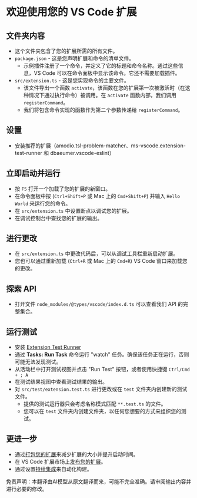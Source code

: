 # 欢迎使用您的 VS Code 扩展

## 文件夹内容

* 这个文件夹包含了您的扩展所需的所有文件。
* `package.json` - 这是您声明扩展和命令的清单文件。
  * 示例插件注册了一个命令，并定义了它的标题和命令名称。通过这些信息，VS Code 可以在命令面板中显示该命令。它还不需要加载插件。
* `src/extension.ts` - 这是您实现命令的主要文件。
  * 该文件导出一个函数 `activate`，该函数在您的扩展第一次被激活时（在这种情况下通过执行命令）被调用。在 `activate` 函数内部，我们调用 `registerCommand`。
  * 我们将包含命令实现的函数作为第二个参数传递给 `registerCommand`。

## 设置

* 安装推荐的扩展（amodio.tsl-problem-matcher、ms-vscode.extension-test-runner 和 dbaeumer.vscode-eslint）

## 立即启动并运行

* 按 `F5` 打开一个加载了您的扩展的新窗口。
* 在命令面板中按 (`Ctrl+Shift+P` 或 Mac 上的 `Cmd+Shift+P`) 并输入 `Hello World` 来运行您的命令。
* 在 `src/extension.ts` 中设置断点以调试您的扩展。
* 在调试控制台中查找您的扩展的输出。

## 进行更改

* 在 `src/extension.ts` 中更改代码后，可以从调试工具栏重新启动扩展。
* 您也可以通过重新加载 (`Ctrl+R` 或 Mac 上的 `Cmd+R`) VS Code 窗口来加载您的更改。

## 探索 API

* 打开文件 `node_modules/@types/vscode/index.d.ts` 可以查看我们 API 的完整集合。

## 运行测试

* 安装 [Extension Test Runner](https://marketplace.visualstudio.com/items?itemName=ms-vscode.extension-test-runner)
* 通过 **Tasks: Run Task** 命令运行 "watch" 任务。确保该任务正在运行，否则可能无法发现测试。
* 从活动栏中打开测试视图并点击 "Run Test" 按钮，或者使用快捷键 `Ctrl/Cmd + ; A`
* 在测试结果视图中查看测试结果的输出。
* 对 `src/test/extension.test.ts` 进行更改或在 `test` 文件夹内创建新的测试文件。
  * 提供的测试运行器只会考虑名称模式匹配 `**.test.ts` 的文件。
  * 您可以在 `test` 文件夹内创建文件夹，以任何您想要的方式来组织您的测试。

## 更进一步

* 通过[打包您的扩展](https://code.visualstudio.com/api/working-with-extensions/bundling-extension?WT.mc_id=aiml-137032-kinfeylo)来减少扩展的大小并提升启动时间。
* 在 VS Code 扩展市场上[发布您的扩展](https://code.visualstudio.com/api/working-with-extensions/publishing-extension?WT.mc_id=aiml-137032-kinfeylo)。
* 通过设置[持续集成](https://code.visualstudio.com/api/working-with-extensions/continuous-integration?WT.mc_id=aiml-137032-kinfeylo)来自动化构建。

免责声明：本翻译由AI模型从原文翻译而来，可能不完全准确。请审阅输出内容并进行必要的修改。